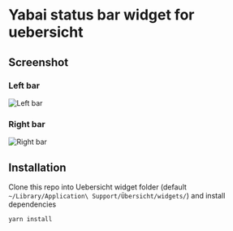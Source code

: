 # Yabai status bar widget for uebersicht

## Screenshot
### Left bar
![Left bar](https://imgur.com/XF9k5T9)

### Right bar
![Right bar](https://imgur.com/rAz39o0)

## Installation
Clone this repo into Uebersicht widget folder (default `~/Library/Application\ Support/Übersicht/widgets/`) and install dependencies

```
yarn install
```
